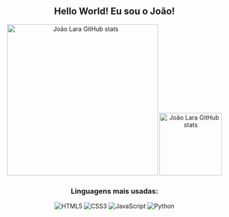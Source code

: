 <div align="center">

##  Hello World!  Eu sou o João!

<!--- 
- 🔭 Trabalho com suporte técnico
- 🌱 Estudando Front-end e Design 
- 🎨 Ilustrador
- 😄 Pronouns: Ele/Dele
- 👾 Tecnologia e Arte 🖤
-->
<div style="display: inline_block">
  
<img src="https://github-readme-stats.vercel.app/api?username=JoaovLara&rank_icon=github&show_icons=true&&theme=gruvbox&bg_color=00000000" alt="João Lara GitHub stats" width="350"/>
  <img src="https://github-readme-stats.vercel.app/api/top-langs/?username=JoaovLara&layout=compact&langs&theme=gruvbox&bg_color=00000000" alt="João Lara GitHub stats" widht="350" height="145"/>  
</div>

### Linguagens mais usadas:

</div>

<div align="center">

![HTML5](https://img.shields.io/badge/-HTML5-E34F26?logo=html5&logoColor=ffffff)
![CSS3](https://img.shields.io/badge/-CSS3-1572B6?logo=css3&logoColor=ffffff)
![JavaScript](https://img.shields.io/badge/-JavaScript-F7DF1E?logo=javascript&logoColor=000000)
![Python](https://img.shields.io/badge/-Python-3776AB?logo=python&logoColor=ffffff) 

</div>
